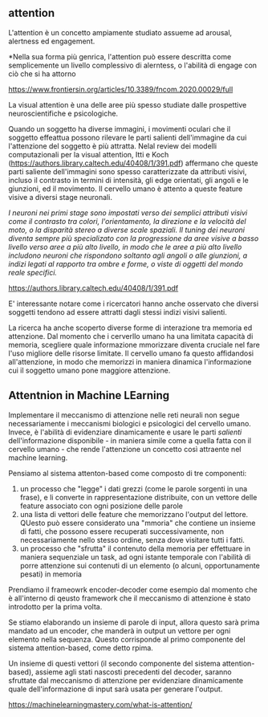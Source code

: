 ## attention

L'attention è un concetto ampiamente studiato assueme ad arousal, alertness ed engagement.

*Nella sua forma più genrica, l'attention può essere descritta come semplicemente un livello complessivo di alerntess, o l'abilità di engage con ciò che si ha attorno

https://www.frontiersin.org/articles/10.3389/fncom.2020.00029/full

La visual attention è una delle aree più spesso studiate dalle prospettive neuroscientifiche e psicologiche.

Quando un soggetto ha diverse immagini, i movimenti oculari che il soggetto effeattua possono rilevare le parti salienti dell'immagine da cui l'attenzione del soggetto è più attratta. Nelal review dei modelli computazionali per la visual attention, Itti e Koch (https://authors.library.caltech.edu/40408/1/391.pdf) affermano che queste parti saliente dell'immagini sono spesso caratterizzate da attributi visivi, incluso il contrasto in termini di intensità, gli edge orientati, gli angoli e le giunzioni, ed il movimento. Il cervello umano è attento a queste feature visive a diversi stage neuronali.

*I neuroni nei primi stage sono impostati verso dei semplici attributi visivi come il contrasto tra colori, l'orientamento, la direzione e la velocità del moto, o la disparità stereo a diverse scale spaziali. Il tuning dei neuroni diventa sempre più specializato con la progressione da aree visive a basso livello verso aree a più alto livello, in modo che le aree a più alto livello includono neuroni che rispondono soltanto agli angoli o alle giunzioni, a indizi legati al rapporto tra ombre e forme, o viste di oggetti del mondo reale specifici.*

https://authors.library.caltech.edu/40408/1/391.pdf

E' interessante notare come i ricercatori hanno anche osservato che diversi soggetti tendono ad essere attratti dagli stessi indizi visivi salienti.

La ricerca ha anche scoperto diverse forme di interazione tra memoria ed attenzione. Dal momento che i cerverllo umano ha una limitata capacità di memoria, scegliere quale informazione mmorizzare diventa cruciale nel fare l'uso migliore delle risorse limitate. Il cervello umano fa questo affidandosi all'attenzione, in modo che memorizzi in maniera dinamica l'informazione cui il soggetto umano pone maggiore attenzione.

## Attentnion in Machine LEarning

Implementare il meccanismo di attenzione nelle reti neurali non segue necessariamente i meccanismi biologici e psicologici del cervello umano. Invece, è l'abilità di evidenziare dinamicamente e usare le parti *salienti* dell'informazione disponibile - in maniera simile come a quella fatta con il cervello umano - che rende l'attenzione un concetto così attraente nel machine learning.

Pensiamo al sistema attenton-based come composto di tre componenti:

1. un processo che "legge" i dati grezzi (come le parole sorgenti in una frase), e li converte in rappresentazione distribuite, con un vettore delle feature associato con ogni posizione delle parole
2. una lista di vettori delle feature che memorizzano l'output del lettore. QUesto può essere considerato una "mmoria" che contiene un insieme di fatti, che possono essere recuperati successivamente, non necessariamente nello stesso ordine, senza dove visitare tutti i fatti.
3. un processo che "sfrutta" il contenuto della memoria per effettuare in maniera sequenziale un task, ad ogni istante temporale con l'abilità di porre attenzione sui contenuti di un elemento (o alcuni, opportunamente pesati) in memoria

Prendiamo il frameowrk encoder-decoder come esempio dal momento che è all'interno di qeusto framework che il meccanismo di attenzione è stato introdotto per la prima volta.

Se stiamo elaborando un insieme di parole di input, allora questo sarà prima mandato ad un encoder, che manderà in output un vettore per ogni elemento nella sequenza. Questo corrisponde al primo componente del sistema attention-based, come detto rpima.

Un insieme di questi vettori (il secondo componente del sistema attention-based), assieme agli stati nascosti precedenti del decoder, saranno sfruttate dal meccanismo di attenzione per evidenziare dinamicamente quale dell'informazione di input sarà usata per generare l'output.

https://machinelearningmastery.com/what-is-attention/



